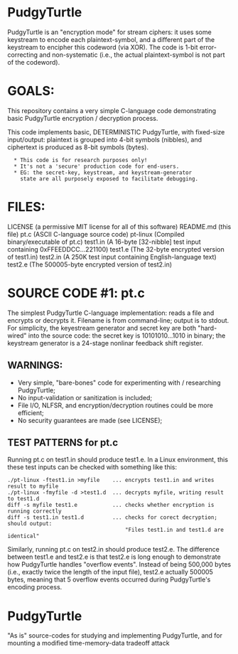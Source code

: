 # PudgyTurtle

PudgyTurtle is an "encryption mode" for stream ciphers: it uses some keystream
to encode each plaintext-symbol, and a different part of the keystream to
encipher this codeword (via XOR).  The code is 1-bit error-correcting and 
non-systematic (i.e., the actual plaintext-symbol is not part of the codeword).   

GOALS:
======
  This repository contains a very simple C-language code
  demonstrating basic PudgyTurtle encryption / decryption process.

  This code implements basic, DETERMINISTIC PudgyTurtle, with fixed-size
  input/output: plaintext is grouped into 4-bit symbols (nibbles), and
  ciphertext is produced as 8-bit symbols (bytes).

      * This code is for research purposes only! 
      * It's not a 'secure' production code for end-users. 
      * EG: the secret-key, keystream, and keystream-generator
        state are all purposely exposed to facilitate debugging.

FILES:
======
  LICENSE    (a permissive MIT license for all of this software)
  README.md  (this file)
  pt.c       (ASCII C-language source code)
  pt-linux   (Compiled binary/executable of pt.c)
  test1.in   (A 16-byte [32-nibble] test input containing 0xFFEEDDCC...221100)
  test1.e    (The 32-byte encrypted version of test1.in)
  test2.in   (A 250K test input containing English-language text)
  test2.e    (The 500005-byte encrypted version of test2.in)

SOURCE CODE #1: pt.c
====================
The simplest PudgyTurtle C-language implementation: reads a file and 
encrypts or decrypts it.  Filename is from command-line; output is to stdout.
For simplicity, the keyestream generator and secret key are both "hard-wired" 
into the source code: the secret key is 10101010...1010 in binary;
the keystream generator is a 24-stage nonlinar feedback shift register.

  WARNINGS:
  --------- 
  * Very simple, "bare-bones" code for experimenting with / researching PudgyTurtle;
  * No input-validation or sanitization is included; 
  * File I/O, NLFSR, and encryption/decryption routines could be more efficient;
  * No security guarantees are made (see LICENSE);

  TEST PATTERNS for pt.c
  ----------------------
  Running pt.c on test1.in should produce test1.e. In a Linux environment, this
  these test inputs can be checked with something like this:

    ./pt-linux -ftest1.in >myfile    ... encrypts test1.in and writes result to myfile
    ./pt-linux -fmyfile -d >test1.d  ... decrypts myfile, writing result to test1.d
    diff -s myfile test1.e           ... checks whether encryption is running correctly
    diff -s test1.in test1.d         ... checks for corect decryption; should output:
                                         "Files test1.in and test1.d are identical"  

  Similarly, running pt.c on test2.in should produce test2.e.  The difference 
  between test1.e and test2.e is that test2.e is long enough to demonstrate
  how PudgyTurtle handles "overflow events".  Instead of being 500,000 bytes
  (i.e., exactly twice the length of the input file), test2.e actually 500005 bytes, 
  meaning that 5 overflow events occurred during PudgyTurtle's encoding process. 

# PudgyTurtle
"As is" source-codes for studying and implementing PudgyTurtle, and for mounting a modified time-memory-data tradeoff attack
